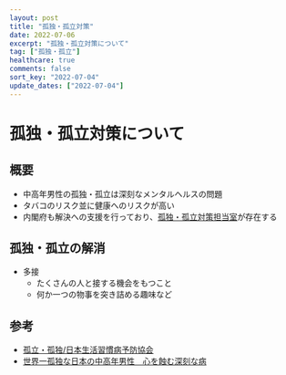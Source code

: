 ```yaml
---
layout: post
title: "孤独・孤立対策"
date: 2022-07-06
excerpt: "孤独・孤立対策について"
tag: ["孤独・孤立"]
healthcare: true
comments: false
sort_key: "2022-07-04"
update_dates: ["2022-07-04"]
---
```


# 孤独・孤立対策について

## 概要
 - 中高年男性の孤独・孤立は深刻なメンタルヘルスの問題
 - タバコのリスク並に健康へのリスクが高い
 - 内閣府も解決への支援を行っており、[孤独・孤立対策担当室](https://www.notalone-cas.go.jp)が存在する

## 孤独・孤立の解消
 - 多接
   - たくさんの人と接する機会をもつこと
   - 何か一つの物事を突き詰める趣味など

## 参考
 - [孤立・孤独/日本生活習慣病予防協会](https://seikatsusyukanbyo.com/prevention/isolation.php)
 - [世界一孤独な日本の中高年男性　心を蝕む深刻な病](https://www.sankei.com/article/20220223-KELL2VQLHRNIROGV6EJTMQ5CJU/)
